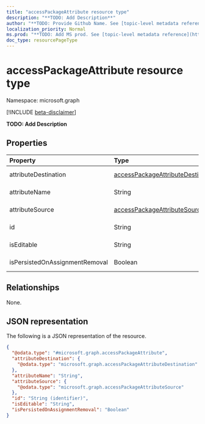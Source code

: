 ```yaml
---
title: "accessPackageAttribute resource type"
description: "**TODO: Add Description**"
author: "**TODO: Provide Github Name. See [topic-level metadata reference](https://msgo.azurewebsites.net/add/document/guidelines/metadata.html#topic-level-metadata)**"
localization_priority: Normal
ms.prod: "**TODO: Add MS prod. See [topic-level metadata reference](https://msgo.azurewebsites.net/add/document/guidelines/metadata.html#topic-level-metadata)**"
doc_type: resourcePageType
---
```


# accessPackageAttribute resource type

Namespace: microsoft.graph

[!INCLUDE [beta-disclaimer](../../includes/beta-disclaimer.md)]

**TODO: Add Description**

## Properties
|Property|Type|Description|
|:---|:---|:---|
|attributeDestination|[accessPackageAttributeDestination](../resources/accesspackageattributedestination.md)|**TODO: Add Description**|
|attributeName|String|**TODO: Add Description**|
|attributeSource|[accessPackageAttributeSource](../resources/accesspackageattributesource.md)|**TODO: Add Description**|
|id|String|**TODO: Add Description**|
|isEditable|String|**TODO: Add Description**|
|isPersistedOnAssignmentRemoval|Boolean|**TODO: Add Description**|

## Relationships
None.

## JSON representation
The following is a JSON representation of the resource.
<!-- {
  "blockType": "resource",
  "@odata.type": "microsoft.graph.accessPackageAttribute"
}
-->
``` json
{
  "@odata.type": "#microsoft.graph.accessPackageAttribute",
  "attributeDestination": {
    "@odata.type": "microsoft.graph.accessPackageAttributeDestination"
  },
  "attributeName": "String",
  "attributeSource": {
    "@odata.type": "microsoft.graph.accessPackageAttributeSource"
  },
  "id": "String (identifier)",
  "isEditable": "String",
  "isPersistedOnAssignmentRemoval": "Boolean"
}
```

